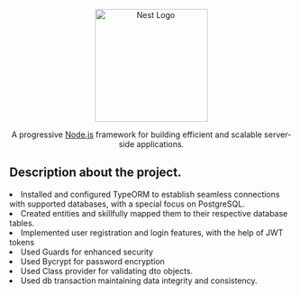 <p align="center">
  <a href="http://nestjs.com/" target="blank"><img src="https://nestjs.com/img/logo-small.svg" width="200" alt="Nest Logo" /></a>
</p>

[circleci-image]: https://img.shields.io/circleci/build/github/nestjs/nest/master?token=abc123def456
[circleci-url]: https://circleci.com/gh/nestjs/nest

  <p align="center">A progressive <a href="http://nodejs.org" target="_blank">Node.js</a> framework for building efficient and scalable server-side applications.</p>
    <p align="center">

## Description about the project.
<li>Installed and configured TypeORM to establish seamless connections with supported databases, with a special focus on PostgreSQL.</li>
<li>Created entities and skillfully mapped them to their respective database tables.</li>
<li>Implemented user registration and login features, with the help of JWT tokens</li>
<li>Used Guards for enhanced security</li>
<li>Used Bycrypt for password encryption</li>
<li>Used Class provider for validating dto objects.</li>
<li>Used db transaction maintaining data integrity and consistency.</li>


